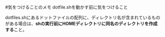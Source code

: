 #気をつけることのメモ
dotfile.shを動かす前に気をつけること  
  
dotfiles.shにあるドットファイルの配列に、ディレクトリ名が含まれているものがある場合は、**shの実行前にHOMEディレクトリに同名のディレクトリを作成する**こと。
